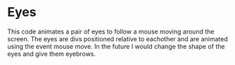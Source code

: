 # Eyes 
  This code animates a pair of eyes to follow a mouse moving around the screen. The eyes are divs positioned relative to eachother and are animated using the event mouse move. In the future I would change the shape of the eyes and give them eyebrows. 
